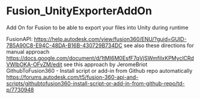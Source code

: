 # Fusion_UnityExporterAddOn
Add On for Fusion to be able to export your files into Unity during runtime

FusionAPI: https://help.autodesk.com/view/fusion360/ENU/?guid=GUID-7B5A90C8-E94C-48DA-B16B-430729B734DC
see also these directions for manual approach https://docs.google.com/document/d/1tMI6M0EsfF7qVjSWmfiIxKPMyclCRdVWlbOKA-OFvZM/edit
 see this approach by JeromeBriot  GithubToFusion360 - Install script or add-in from Github repo automatically   https://forums.autodesk.com/t5/fusion-360-api-and-scripts/githubtofusion360-install-script-or-add-in-from-github-repo/td-p/7730948

